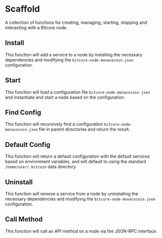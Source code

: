 # Scaffold
A collection of functions for creating, managing, starting, stopping and interacting with a Bitcore node.

## Install
This function will add a service to a node by installing the necessary dependencies and modifying the `bitcore-node-monacocoin.json` configuration.

## Start
This function will load a configuration file `bitcore-node-monacocoin.json` and instantiate and start a node based on the configuration.

## Find Config
This function will recursively find a configuration `bitcore-node-monacocoin.json` file in parent directories and return the result.

## Default Config
This function will return a default configuration with the default services based on environment variables, and will default to using the standard `/home/user/.bitcoin` data directory.

## Uninstall
This function will remove a service from a node by uninstalling the necessary dependencies and modifying the `bitcore-node-monacocoin.json` configuration.

## Call Method
This function will call an API method on a node via the JSON-RPC interface.

